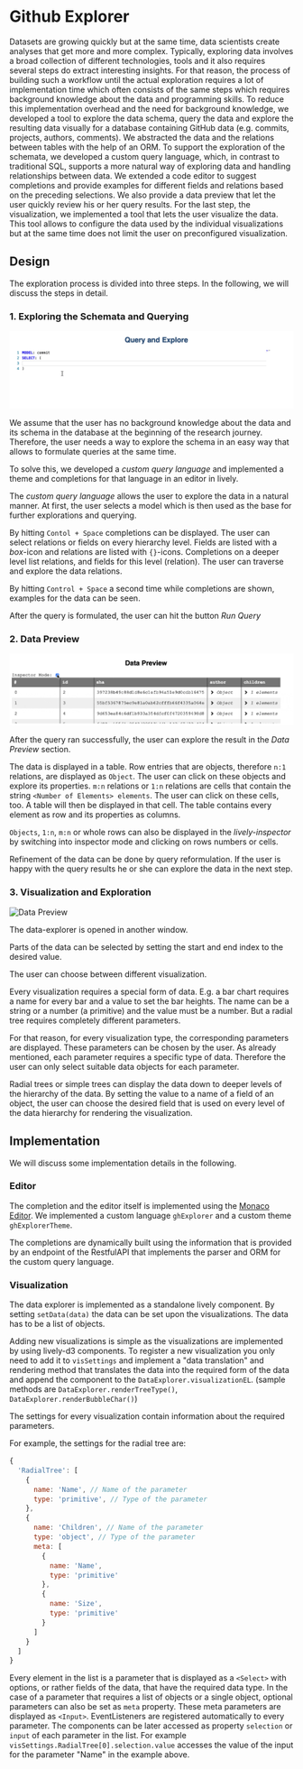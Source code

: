 # Github Explorer

Datasets are growing quickly but at the same time, data scientists create analyses that get more and more complex. Typically, exploring data involves a broad collection of different technologies, tools and it also requires several steps do extract interesting insights. For that reason, the process of building such a workflow until the actual exploration requires a lot of implementation time which often consists of the same steps which requires background knowledge about the data and programming skills.
To reduce this implementation overhead and the need for background knowledge, we developed a tool to explore the data schema, query the data and explore the resulting data visually for a database containing GitHub data (e.g. commits, projects, authors, comments). We abstracted the data and the relations between tables with the help of an ORM.
To support the exploration of the schemata, we developed a custom query language, which, in contrast to traditional SQL, supports a more natural way of exploring data and handling relationships between data.
We extended a code editor to suggest completions and provide examples for different fields and relations based on the preceding selections.
We also provide a data preview that let the user quickly review his or her query results. For the last step, the visualization, we implemented a tool that lets the user visualize the data. This tool allows to configure the data used by the individual visualizations but at the same time does not limit the user on preconfigured visualization.

## Design

The exploration process is divided into three steps. In the following, we will discuss the steps in detail.

### 1. Exploring the Schemata and Querying

![Query Editor and Exploration](resources/editor.gif)

We assume that the user has no background knowledge about the data and its schema in the database at the beginning of the research journey. Therefore, the user needs a way to explore the schema in an easy way that allows to formulate queries at the same time.

To solve this, we developed a _custom query language_ and implemented a theme and completions for that language in an editor in lively.

The _custom query language_ allows the user to explore the data in a natural manner. At first, the user selects a model which is then used as the base for further explorations and querying.

By hitting `Contol + Space` completions can be displayed. The user can select relations or fields on every hierarchy level. Fields are listed with a _box_-icon and relations are listed with `{}`-icons. Completions on a deeper level list relations, and fields for this level (relation). The user can traverse and explore the data relations.

By hitting `Control + Space` a second time while completions are shown, examples for the data can be seen.

After the query is formulated, the user can hit the button _Run Query_

### 2. Data Preview

![Data Preview](resources/datapreview.gif)

After the query ran successfully, the user can explore the result in the _Data Preview_ section.

The data is displayed in a table. Row entries that are objects, therefore `n:1` relations, are displayed as `Object`. The user can click on
these objects and explore its properties. `m:n` relations or `1:n` relations are cells that contain the string `<Number of Elements> elements`. The user can click on these cells, too. A table will then be displayed in that cell. The table contains every element as row and its properties as columns.

`Objects`, `1:n`, `m:n` or whole rows can also be displayed in the _lively-inspector_ by switching into inspector mode and clicking on rows numbers or cells.

Refinement of the data can be done by query reformulation.
If the user is happy with the query results he or she can explore the data in the next step.

### 3. Visualization and Exploration

![Data Preview](resources/visualization.gif)

The data-explorer is opened in another window.

Parts of the data can be selected by setting the start and end index to the desired value.

The user can choose between different visualization.

Every visualization requires a special form of data. E.g. a bar chart requires a name for every bar and a value to set the bar heights. The name can be a string or a number (a primitive) and the value must be a number. But a radial tree requires completely different parameters.

For that reason, for every visualization type, the corresponding parameters are displayed. These parameters can be chosen by the user. As already mentioned, each parameter requires a specific type of data. Therefore the user can only select suitable data objects for each parameter.

Radial trees or simple trees can display the data down to deeper levels of the hierarchy of the data. By setting the value to a name of a field of an object, the user can choose the desired field that is used on every level of the data hierarchy for rendering the visualization.

## Implementation

We will discuss some implementation details in the following.

### Editor

The completion and the editor itself is implemented using the [Monaco Editor](https://microsoft.github.io/monaco-editor/). We implemented a custom language `ghExplorer` and a custom theme `ghExplorerTheme`.

The completions are dynamically built using the information that is provided by an endpoint of the RestfulAPI that implements the parser and ORM for the custom query language.

### Visualization

The data explorer is implemented as a standalone lively component. By setting `setData(data)` the data can be set upon the visualizations. The data has to be a list of objects.

Adding new visualizations is simple as the visualizations are implemented by using lively-d3 components.
To register a new visualization you only need to add it to `visSettings` and implement a "data translation" and rendering method that translates the data into the required form of the data and append the component to the `DataExplorer.visualizationEL`. (sample methods are `DataExplorer.renderTreeType()`, `DataExplorer.renderBubbleChar()`)

The settings for every visualization contain information about the required parameters.

For example, the settings for the radial tree are:

```js
{
  'RadialTree': [
    {
      name: 'Name', // Name of the parameter
      type: 'primitive', // Type of the parameter
    },
    {
      name: 'Children', // Name of the parameter
      type: 'object', // Type of the parameter
      meta: [
        {
          name: 'Name',
          type: 'primitive'
        },
        {
          name: 'Size',
          type: 'primitive'
        }
      ]
    }
  ]
}
```

Every element in the list is a parameter that is displayed as a `<Select>` with options, or rather fields of the data, that have the required data type.
In the case of a parameter that requires a list of objects or a single object, optional parameters can also be set as `meta` property. These meta parameters are displayed as `<Input>`. EventListeners are registered automatically to every parameter. The components can be later accessed as property `selection` or `input` of each parameter in the list. For example `visSettings.RadialTree[0].selection.value` accesses the value of the input for the parameter "Name" in the example above.

